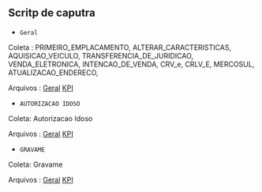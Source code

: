 ## Scritp de caputra

* `Geral`

Coleta : PRIMEIRO_EMPLACAMENTO,
ALTERAR_CARACTERISTICAS,
AQUISICAO_VEICULO,
TRANSFERENCIA_DE_JURIDICAO,
VENDA_ELETRONICA,
INTENCAO_DE_VENDA,
CRV_e,
CRLV_E,
MERCOSUL,
ATUALIZACAO_ENDERECO,

Arquivos :
[Geral](https://github.com/Fe11ipe/Script/blob/main/oracle/sql/geral.sql)
[KPI](https://github.com/Fe11ipe/Script/blob/main/oracle/KPI/geral.sql)


* `AUTORIZACAO IDOSO`

Coleta: Autorizacao Idoso

Arquivos :
[Geral](https://github.com/Fe11ipe/Script/blob/main/oracle/KPI/Autorizacao_idoso.sql)
[KPI](https://github.com/Fe11ipe/Script/blob/main/oracle/sql/Autorizacao_idoso.sql)

* `GRAVAME`

Coleta: Gravame

Arquivos :
[Geral](https://github.com/Fe11ipe/Script/blob/main/oracle/KPI/GRAVAME.sql)
[KPI](https://github.com/Fe11ipe/Script/blob/main/oracle/sql/GRAVAME.sql)



